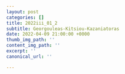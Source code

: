 ```yaml
---
layout: post
categories: []
title: 2022iii_01_2
subtitle: Georgouleas-Kitsiou-Kazaniatoras
date: 2022-04-09 21:00:00 +0000
thumb_img_path: ''
content_img_path: ''
excerpt: ''
canonical_url: ''

---
```

